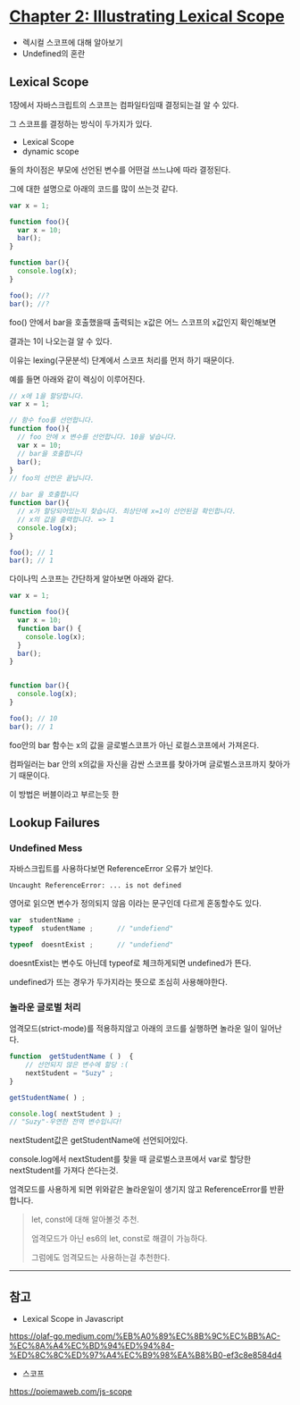 # [Chapter 2: Illustrating Lexical Scope](https://github.com/getify/You-Dont-Know-JS/blob/2nd-ed/scope-closures/ch2.md)




- 렉시컬 스코프에 대해 알아보기
- Undefined의 혼란

## Lexical Scope

1장에서 자바스크립트의 스코프는 컴파일타임때 결정되는걸 알 수 있다.

그 스코프를 결정하는 방식이 두가지가 있다.

- Lexical Scope
- dynamic scope

둘의 차이점은 부모에 선언된 변수를 어떤걸 쓰느냐에 따라 결정된다.

그에 대한 설명으로 아래의 코드를 많이 쓰는것 같다.
```javascript
var x = 1;

function foo(){
  var x = 10;
  bar();
}

function bar(){
  console.log(x);
}

foo(); //?
bar(); //?
```

foo() 안에서 bar을 호출했을때 출력되는 x값은 어느 스코프의 x값인지 확인해보면

결과는 1이 나오는걸 알 수 있다.

이유는 lexing(구문분석) 단계에서 스코프 처리를 먼저 하기 때문이다.

예를 들면 아래와 같이 렉싱이 이루어진다.

```javascript
// x에 1을 할당합니다.
var x = 1;

// 함수 foo를 선언합니다.
function foo(){
  // foo 안에 x 변수를 선언합니다. 10을 넣습니다.
  var x = 10;
  // bar을 호출합니다
  bar();
}
// foo의 선언은 끝납니다.

// bar 을 호출합니다
function bar(){
  // x가 할당되어있는지 찾습니다. 최상단에 x=1이 선언된걸 확인합니다.
  // x의 값을 출력합니다. => 1
  console.log(x);
}

foo(); // 1
bar(); // 1
```

다이나믹 스코프는 간단하게 알아보면 아래와 같다.
```javascript
var x = 1;

function foo(){
  var x = 10;
  function bar() {
	console.log(x);
  }
  bar();
}


function bar(){
  console.log(x);
}

foo(); // 10
bar(); // 1
```

foo안의 bar 함수는 x의 값을 글로벌스코프가 아닌 로컬스코프에서 가져온다.

컴파일러는 bar 안의 x의값을 자신을 감싼 스코프를 찾아가며 글로벌스코프까지 찾아가기 때문이다.

이 방법은 버블이라고 부르는듯 한

## Lookup Failures

### Undefined Mess

자바스크립트를 사용하다보면 ReferenceError 오류가 보인다.
```
Uncaught ReferenceError: ... is not defined
```
영어로 읽으면 변수가 정의되지 않음 이라는 문구인데 다르게 혼동할수도 있다.

```javascript
var  studentName ; 
typeof  studentName ;      // "undefiend" 

typeof  doesntExist ;      // "undefiend"
```

doesntExist는 변수도 아닌데 typeof로 체크하게되면 undefined가 뜬다.

undefined가 뜨는 경우가 두가지라는 뜻으로 조심히 사용해야한다.

### 놀라운 글로벌 처리

엄격모드(strict-mode)를 적용하지않고 아래의 코드를 실행하면 놀라운 일이 일어난다.

```javascript
function  getStudentName ( )  { 
    // 선언되지 않은 변수에 할당 :( 
    nextStudent = "Suzy" ; 
} 

getStudentName( ) ; 

console.log( nextStudent ) ; 
// "Suzy"-우연한 전역 변수입니다!
```

nextStudent값은 getStudentName에 선언되어있다.

console.log에서 nextStudent를 찾을 때 글로벌스코프에서 var로 할당한 nextStudent를 가져다 쓴다는것.

엄격모드를 사용하게 되면 위와같은 놀라운일이 생기지 않고 ReferenceError를 반환합니다.


> let, const에 대해 알아볼것 추천.
>
> 엄격모드가 아닌 es6의 let, const로 해결이 가능하다.
>
> 그럼에도 엄격모드는 사용하는걸 추천한다.

---
## 참고

- Lexical Scope in Javascript

https://olaf-go.medium.com/%EB%A0%89%EC%8B%9C%EC%BB%AC-%EC%8A%A4%EC%BD%94%ED%94%84-%ED%8C%8C%ED%97%A4%EC%B9%98%EA%B8%B0-ef3c8e8584d4

- 스코프

https://poiemaweb.com/js-scope